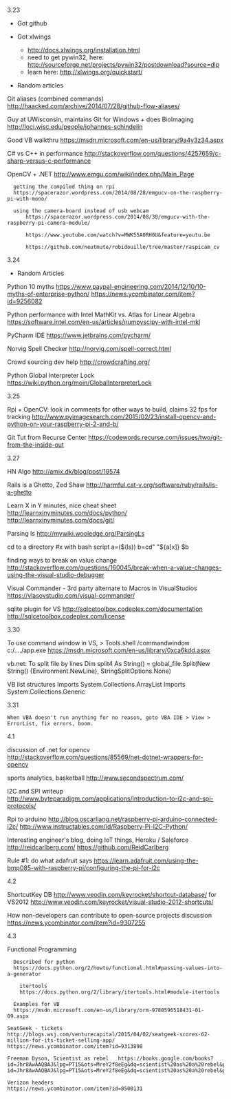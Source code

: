 
3.23
 - Got github
 - Got xlwings
     - http://docs.xlwings.org/installation.html
     - need to get pywin32, here: http://sourceforge.net/projects/pywin32/postdownload?source=dlp
     - learn here: http://xlwings.org/quickstart/

 - Random articles

  Git aliases (combined commands)
  http://haacked.com/archive/2014/07/28/github-flow-aliases/
     
  Guy at UWisconsin, maintains Git for Windows + does BioImaging
  http://loci.wisc.edu/people/johannes-schindelin
  
  Good VB walkthru
  https://msdn.microsoft.com/en-us/library/9a4y3z34.aspx
  
  C# vs C++ in performance
  http://stackoverflow.com/questions/4257659/c-sharp-versus-c-performance
  
  OpenCV + .NET
  http://www.emgu.com/wiki/index.php/Main_Page
  
      getting the compiled thing on rpi
      https://spacerazor.wordpress.com/2014/08/28/emgucv-on-the-raspberry-pi-with-mono/
      
      using the camera-board instead of usb webcam
          https://spacerazor.wordpress.com/2014/08/30/emgucv-with-the-raspberry-pi-camera-module/ 
  
          https://www.youtube.com/watch?v=MWK55A0RH0U&feature=youtu.be
          
          https://github.com/neutmute/robidouille/tree/master/raspicam_cv
		  
3.24


 - Random Articles
 
  Python 10 myths
  https://www.paypal-engineering.com/2014/12/10/10-myths-of-enterprise-python/
  https://news.ycombinator.com/item?id=9256082
  
  Python performance with Intel MathKit vs. Atlas for Linear Algebra
  https://software.intel.com/en-us/articles/numpyscipy-with-intel-mkl
  
  PyCharm IDE
  https://www.jetbrains.com/pycharm/
  
  Norvig Spell Checker
  http://norvig.com/spell-correct.html
  
  Crowd sourcing dev help
  http://crowdcrafting.org/
  
  Python Global Interpreter Lock
  https://wiki.python.org/moin/GlobalInterpreterLock
  

3.25
  
  Rpi + OpenCV: look in comments for other ways to build, claims 32 fps for tracking
  http://www.pyimagesearch.com/2015/02/23/install-opencv-and-python-on-your-raspberry-pi-2-and-b/
  
  Git Tut from Recurse Center
  https://codewords.recurse.com/issues/two/git-from-the-inside-out
  
 3.27
 
  HN Algo
  http://amix.dk/blog/post/19574
  
  Rails is a Ghetto, Zed Shaw
  http://harmful.cat-v.org/software/ruby/rails/is-a-ghetto
  
  Learn X in Y minutes, nice cheat sheet
  http://learnxinyminutes.com/docs/python/
  http://learnxinyminutes.com/docs/git/
  
  Parsing ls
  http://mywiki.wooledge.org/ParsingLs
  
  cd to a directory #x with bash script
  a=($(ls))
  b=cd" "${a[x]}
  $b
  
  
  finding ways to break on value change
  http://stackoverflow.com/questions/160045/break-when-a-value-changes-using-the-visual-studio-debugger
  
  Visual Commander - 3rd party alternate to Macros in VisualStudios
  https://vlasovstudio.com/visual-commander/
  
  sqlite plugin for VS
  http://sqlcetoolbox.codeplex.com/documentation
  http://sqlcetoolbox.codeplex.com/license
  
 
 3.30
 
   To use command window in VS, > Tools.shell /commandwindow c:/..../app.exe
   https://msdn.microsoft.com/en-us/library/0xca6kdd.aspx
 
   vb.net: To split file by lines
   Dim split4 As String() = global_file.Split(New String() {Environment.NewLine}, StringSplitOptions.None)
   
   VB list structures
   Imports System.Collections.ArrayList
   Imports System.Collections.Generic
  
 3.31
 
    When VBA doesn't run anything for no reason, goto VBA IDE > View > ErrorList, fix errors, boom.
	
 4.1

   discussion of .net for opencv
   http://stackoverflow.com/questions/85569/net-dotnet-wrappers-for-opencv
   
   sports analytics, basketball
   http://www.secondspectrum.com/	
   
   I2C and SPI writeup
   http://www.byteparadigm.com/applications/introduction-to-i2c-and-spi-protocols/
   
   Rpi to arduino
   http://blog.oscarliang.net/raspberry-pi-arduino-connected-i2c/
   http://www.instructables.com/id/Raspberry-Pi-I2C-Python/
   
   Interesting engineer's blog, doing IoT things, Heroku / Saleforce
   http://reidcarlberg.com/
   https://github.com/ReidCarlberg
   
   Rule #1: do what adafruit says
   https://learn.adafruit.com/using-the-bmp085-with-raspberry-pi/configuring-the-pi-for-i2c 
   
4.2		

   ShortcutKey DB
   http://www.veodin.com/keyrocket/shortcut-database/
		for VS2012
		http://www.veodin.com/keyrocket/visual-studio-2012-shortcuts/
   
   How non-developers can contribute to open-source projects discussion
   https://news.ycombinator.com/item?id=9307255
   
   
 4.3
 
   Functional Programming
   
      Described for python
	  https://docs.python.org/2/howto/functional.html#passing-values-into-a-generator
		
		itertools
		https://docs.python.org/2/library/itertools.html#module-itertools
	  
	  Examples for VB
	  https://msdn.microsoft.com/en-us/library/orm-9780596518431-01-09.aspx
	  
	SeatGeek - tickets
	http://blogs.wsj.com/venturecapital/2015/04/02/seatgeek-scores-62-million-for-its-ticket-selling-app/
	https://news.ycombinator.com/item?id=9313898
	
	Freeman Dyson, Scientist as rebel	https://books.google.com/books?id=Jhr8AwAAQBAJ&lpg=PT15&ots=MreY2f8eEg&dq=scientist%20as%20a%20rebel&pg=PT15#v=onepage&q&f=falsehttps://books.google.com/books?id=Jhr8AwAAQBAJ&lpg=PT15&ots=MreY2f8eEg&dq=scientist%20as%20a%20rebel&pg=PT15#v=onepage&q&f=false
	
	Verizon headers
	https://news.ycombinator.com/item?id=8500131
	